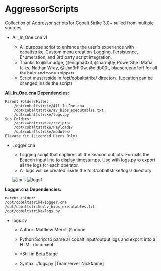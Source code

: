 # AggressorScripts
Collection of Aggressor scripts for Cobalt Strike 3.0+ pulled from multiple sources
* All_In_One.cna v1
    
   * All purpose script to enhance the user's experience with cobaltstrike. Custom menu creation, Logging, Persistence,        Enumeration, and 3rd party script integration.
   * Thanks to @rsmudge, @enigma0x3, @harmj0y, PowerShell Mafia folks, Nathan Wray, @Und3rFl0w, @oldb00t, bluescreenofjeff for all the help and code snippets.
   * Script must reside in /opt/cobaltstrike/ directory. (Location can be changed inside the script)

**All_In_One.cna Dependencies:**

    Parent Folder/Files: 
        /opt/cobaltstrike/All_In_One.cna
        /opt/cobaltstrike/av_hips_executables.txt 
        /opt/cobaltstrike/logs.py
    Sub Folders: 
        /opt/cobaltstrike/scripts/
        /opt/cobaltstrike/Payloads/
        /opt/cobaltstrike/modules/
    Elevate Kit (Licensed Users Only)

* Logger.cna
    
    * Logging script that captures all the Beacon outputs. Formats the Beacon input line to display timestamps. Use with logs.py to export all the logs for each operator.
    * All logs will be created inside the /opt/cobaltstrike/logs/ directory
    
    ![logs](https://cloud.githubusercontent.com/assets/27856212/25580186/b85454fe-2e4c-11e7-91e1-10ab88d4e3fe.png)
    ![logs1](https://cloud.githubusercontent.com/assets/27856212/25580187/ba60dbbe-2e4c-11e7-8a37-7cfb124d99e9.png)

**Logger.cna Dependencies:**

    Parent Folder:
    /opt/cobaltstrike/Logger.cna
    /opt/cobaltstrike/av_hips_executables.txt
    /opt/cobaltstrike/logs.py

* logs.py

    * Author: Matthew Merrill @noone
    
    * Python Script to parse all cobalt input/output logs and export into a HTML document
    
    * *Still in Beta Stage
    
    * Syntax: ./logs.py [Teamserver NickName]
